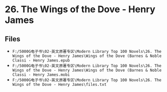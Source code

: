 # 26. The Wings of the Dove - Henry James

## Files

- `F:/5000G电子书\02-英文原著专区\Modern Library Top 100 Novels\26. The Wings of the Dove - Henry James\Wings of the Dove (Barnes & Noble Classi - Henry James.epub`
- `F:/5000G电子书\02-英文原著专区\Modern Library Top 100 Novels\26. The Wings of the Dove - Henry James\Wings of the Dove (Barnes & Noble Classi - Henry James.mobi`
- `F:/5000G电子书\02-英文原著专区\Modern Library Top 100 Novels\26. The Wings of the Dove - Henry James\files.txt`
